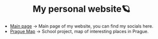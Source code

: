 <div align="center">
<h1>My personal website🪐</h1>
</div>

- [Main page](https://themortycz.xyz/) -> Main page of my website, you can find my socials here.
- [Prague Map](https://themortycz.xyz/praguemap) -> School project, map of interesting places in Prague.
